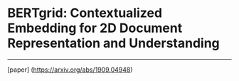 # BERTgrid: Contextualized Embedding for 2D Document Representation and Understanding
------


[paper] (https://arxiv.org/abs/1909.04948)
